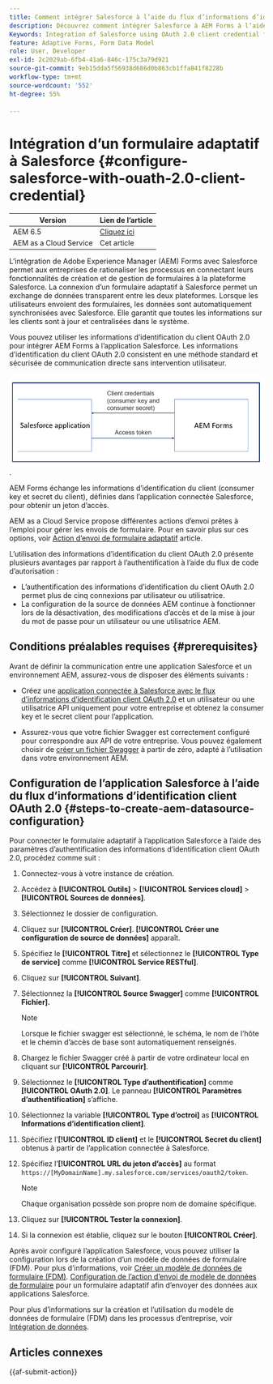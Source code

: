 ```yaml
---
title: Comment intégrer Salesforce à l’aide du flux d’informations d’identification client OAuth 2.0 avec AEM Forms ?
description: Découvrez comment intégrer Salesforce à AEM Forms à l’aide du flux d’informations d’identification client OAuth 2.0. Il affiche les étapes de l’intégration d’AEM Forms Salesforce.
Keywords: Integration of Salesforce using OAuth 2.0 client credential flow, salesforce integration with oauth2 using client credential flow, salesforce and client credential integration, AEM Forms Salesforce integration
feature: Adaptive Forms, Form Data Model
role: User, Developer
exl-id: 2c2029ab-6fb4-41a6-846c-175c3a79d921
source-git-commit: 9eb15dda5f56938d686d0b863cb1ffa841f8228b
workflow-type: tm+mt
source-wordcount: '552'
ht-degree: 55%

---
```


# Intégration d’un formulaire adaptatif à Salesforce {#configure-salesforce-with-ouath-2.0-client-credential}

| Version | Lien de l’article |
| -------- | ---------------------------- |
| AEM 6.5 | [Cliquez ici](https://experienceleague.adobe.com/docs/experience-manager-65/forms/form-data-model/oauth2-client-credentials-flow-for-server-to-server-integration.html) |
| AEM as a Cloud Service | Cet article |

L’intégration de Adobe Experience Manager (AEM) Forms avec Salesforce permet aux entreprises de rationaliser les processus en connectant leurs fonctionnalités de création et de gestion de formulaires à la plateforme Salesforce. La connexion d’un formulaire adaptatif à Salesforce permet un exchange de données transparent entre les deux plateformes. Lorsque les utilisateurs envoient des formulaires, les données sont automatiquement synchronisées avec Salesforce. Elle garantit que toutes les informations sur les clients sont à jour et centralisées dans le système.

Vous pouvez utiliser les informations d’identification du client OAuth 2.0 pour intégrer AEM Forms à l’application Salesforce. Les informations d’identification du client OAuth 2.0 consistent en une méthode standard et sécurisée de communication directe sans intervention utilisateur.

![Workflow lors de la définition de la communication entre AEM Forms et l’application Salesforce](/help/forms/assets/salesforce-workflow.png).

AEM Forms échange les informations d’identification du client (consumer key et secret du client), définies dans l’application connectée Salesforce, pour obtenir un jeton d’accès.

AEM as a Cloud Service propose différentes actions d’envoi prêtes à l’emploi pour gérer les envois de formulaire. Pour en savoir plus sur ces options, voir [Action d’envoi de formulaire adaptatif](/help/forms/configure-submit-actions-core-components.md) article.

L’utilisation des informations d’identification du client OAuth 2.0 présente plusieurs avantages par rapport à l’authentification à l’aide du flux de code d’autorisation :

* L’authentification des informations d’identification du client OAuth 2.0 permet plus de cinq connexions par utilisateur ou utilisatrice.
* La configuration de la source de données AEM continue à fonctionner lors de la désactivation, des modifications d’accès et de la mise à jour du mot de passe pour un utilisateur ou une utilisatrice AEM.

## Conditions préalables requises {#prerequisites}

Avant de définir la communication entre une application Salesforce et un environnement AEM, assurez-vous de disposer des éléments suivants :

* Créez une [application connectée à Salesforce avec le flux d’informations d’identification client OAuth 2.0](https://help.salesforce.com/s/articleView?id=sf.connected_app_client_credentials_setup.htm&amp;type=5) et un utilisateur ou une utilisatrice API uniquement pour votre entreprise et obtenez la consumer key et le secret client pour l’application.

* Assurez-vous que votre fichier Swagger est correctement configuré pour correspondre aux API de votre entreprise. Vous pouvez également choisir de [créer un fichier Swagger](https://experienceleague.adobe.com/docs/experience-manager-learn/cloud-service/forms/integrate-with-salesforce/describe-rest-api.html?lang=fr) à partir de zéro, adapté à l’utilisation dans votre environnement AEM.


## Configuration de l’application Salesforce à l’aide du flux d’informations d’identification client OAuth 2.0 {#steps-to-create-aem-datasource-configuration}

Pour connecter le formulaire adaptatif à l’application Salesforce à l’aide des paramètres d’authentification des informations d’identification client OAuth 2.0, procédez comme suit :

1. Connectez-vous à votre instance de création.
1. Accédez à **[!UICONTROL Outils]** > **[!UICONTROL Services cloud]** > **[!UICONTROL Sources de données]**.
1. Sélectionnez le dossier de configuration.
1. Cliquez sur **[!UICONTROL Créer]**. **[!UICONTROL Créer une configuration de source de données]** apparaît.
1. Spécifiez le **[!UICONTROL Titre]** et sélectionnez le **[!UICONTROL Type de service]** comme **[!UICONTROL Service RESTful]**.
1. Cliquez sur **[!UICONTROL Suivant]**.
1. Sélectionnez la **[!UICONTROL Source Swagger]** comme **[!UICONTROL Fichier].**

   >[!NOTE]
   >
   > Lorsque le fichier swagger est sélectionné, le schéma, le nom de l’hôte et le chemin d’accès de base sont automatiquement renseignés.

1. Chargez le fichier Swagger créé à partir de votre ordinateur local en cliquant sur **[!UICONTROL Parcourir]**.
1. Sélectionnez le **[!UICONTROL Type d’authentification]** comme **[!UICONTROL OAuth 2.0]**. Le panneau **[!UICONTROL Paramètres d’authentification]** s’affiche.
1. Sélectionnez la variable **[!UICONTROL Type d’octroi]** as **[!UICONTROL Informations d’identification client]**.
1. Spécifiez l’**[!UICONTROL ID client]** et le **[!UICONTROL Secret du client]** obtenus à partir de l’application connectée à Salesforce.
1. Spécifiez l’**[!UICONTROL URL du jeton d’accès]** au format
   `https://[MyDomainName].my.salesforce.com/services/oauth2/token`.

   >[!NOTE]
   >
   > Chaque organisation possède son propre nom de domaine spécifique.

1. Cliquez sur **[!UICONTROL Tester la connexion]**.
1. Si la connexion est établie, cliquez sur le bouton **[!UICONTROL Créer]**.


Après avoir configuré l’application Salesforce, vous pouvez utiliser la configuration lors de la création d’un modèle de données de formulaire (FDM). Pour plus d’informations, voir [Créer un modèle de données de formulaire (FDM)](create-form-data-models.md). [Configuration de l’action d’envoi de modèle de données de formulaire](/help/forms/using-form-data-model.md) pour un formulaire adaptatif afin d’envoyer des données aux applications Salesforce.

Pour plus d’informations sur la création et l’utilisation du modèle de données de formulaire (FDM) dans les processus d’entreprise, voir [Intégration de données](data-integration.md).

## Articles connexes

{{af-submit-action}}


